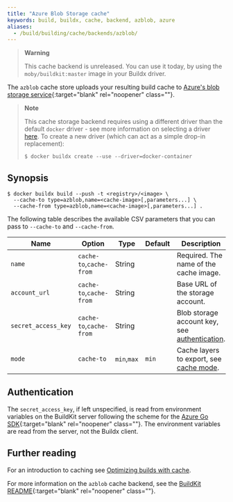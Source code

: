 ```yaml
---
title: "Azure Blob Storage cache"
keywords: build, buildx, cache, backend, azblob, azure
aliases:
  - /build/building/cache/backends/azblob/
---
```


> **Warning**
>
> This cache backend is unreleased. You can use it today, by using the
> `moby/buildkit:master` image in your Buildx driver.

The `azblob` cache store uploads your resulting build cache to
[Azure's blob storage service](https://azure.microsoft.com/en-us/services/storage/blobs/){:target="blank" rel="noopener" class=""}.

> **Note**
>
> This cache storage backend requires using a different driver than the default
> `docker` driver - see more information on selecting a driver
> [here](../../drivers/index.md). To create a new driver (which can act as a
> simple drop-in replacement):
>
> ```console
> $ docker buildx create --use --driver=docker-container
> ```

## Synopsis

```console
$ docker buildx build --push -t <registry>/<image> \
  --cache-to type=azblob,name=<cache-image>[,parameters...] \
  --cache-from type=azblob,name=<cache-image>[,parameters...] .
```

The following table describes the available CSV parameters that you can pass to
`--cache-to` and `--cache-from`.

| Name                | Option                  | Type        | Default | Description                                        |
|---------------------|-------------------------|-------------|---------|----------------------------------------------------|
| `name`              | `cache-to`,`cache-from` | String      |         | Required. The name of the cache image.             |
| `account_url`       | `cache-to`,`cache-from` | String      |         | Base URL of the storage account.                   |
| `secret_access_key` | `cache-to`,`cache-from` | String      |         | Blob storage account key, see [authentication][1]. |
| `mode`              | `cache-to`              | `min`,`max` | `min`   | Cache layers to export, see [cache mode][2].       |

[1]: #authentication
[2]: index.md#cache-mode

## Authentication

The `secret_access_key`, if left unspecified, is read from environment variables
on the BuildKit server following the scheme for the
[Azure Go SDK](https://docs.microsoft.com/en-us/azure/developer/go/azure-sdk-authentication){:target="blank" rel="noopener" class=""}.
The environment variables are read from the server, not the Buildx client.

## Further reading

For an introduction to caching see [Optimizing builds with cache](../index.md).

For more information on the `azblob` cache backend, see the
[BuildKit README](https://github.com/moby/buildkit#azure-blob-storage-cache-experimental){:target="blank" rel="noopener" class=""}.
